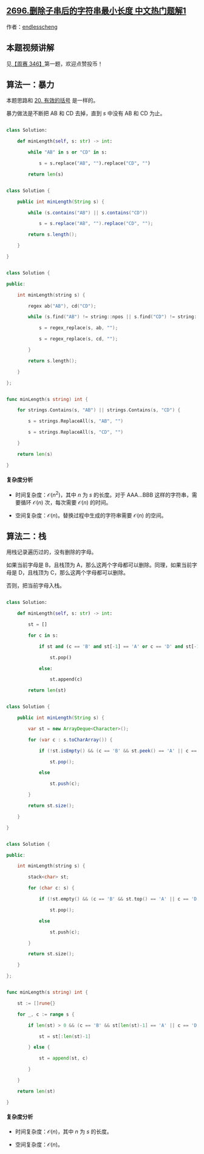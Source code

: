 ## [2696.删除子串后的字符串最小长度 中文热门题解1](https://leetcode.cn/problems/minimum-string-length-after-removing-substrings/solutions/100000/liang-chong-suan-fa-bao-li-ti-huan-zhan-vto0o)

作者：[endlesscheng](https://leetcode.cn/u/endlesscheng)
## 本题视频讲解

见[【周赛 346】](https://www.bilibili.com/video/BV1Qm4y1t7cx/)第一题，欢迎点赞投币！

## 算法一：暴力

本题思路和 [20. 有效的括号](https://leetcode.cn/problems/valid-parentheses/) 是一样的。

暴力做法是不断把 AB 和 CD 去掉，直到 $s$ 中没有 AB 和 CD 为止。

```py [sol1-Python3]
class Solution:
    def minLength(self, s: str) -> int:
        while "AB" in s or "CD" in s:
            s = s.replace("AB", "").replace("CD", "")
        return len(s)
```

```java [sol1-Java]
class Solution {
    public int minLength(String s) {
        while (s.contains("AB") || s.contains("CD"))
            s = s.replace("AB", "").replace("CD", "");
        return s.length();
    }
}
```

```cpp [sol1-C++]
class Solution {
public:
    int minLength(string s) {
        regex ab("AB"), cd("CD");
        while (s.find("AB") != string::npos || s.find("CD") != string::npos) {
            s = regex_replace(s, ab, "");
            s = regex_replace(s, cd, "");
        }
        return s.length();
    }
};
```

```go [sol1-Go]
func minLength(s string) int {
	for strings.Contains(s, "AB") || strings.Contains(s, "CD") {
		s = strings.ReplaceAll(s, "AB", "")
		s = strings.ReplaceAll(s, "CD", "")
	}
	return len(s)
}
```

#### 复杂度分析

- 时间复杂度：$\mathcal{O}(n^2)$，其中 $n$ 为 $s$ 的长度。对于 AAA...BBB 这样的字符串，需要循环 $\mathcal{O}(n)$ 次，每次需要 $\mathcal{O}(n)$ 的时间。
- 空间复杂度：$\mathcal{O}(n)$。替换过程中生成的字符串需要 $\mathcal{O}(n)$ 的空间。

## 算法二：栈

用栈记录遍历过的，没有删除的字母。

如果当前字母是 B，且栈顶为 A，那么这两个字母都可以删除。同理，如果当前字母是 D，且栈顶为 C，那么这两个字母都可以删除。

否则，把当前字母入栈。

```py [sol-Python3]
class Solution:
    def minLength(self, s: str) -> int:
        st = []
        for c in s:
            if st and (c == 'B' and st[-1] == 'A' or c == 'D' and st[-1] == 'C'):
                st.pop()
            else:
                st.append(c)
        return len(st)
```

```java [sol-Java]
class Solution {
    public int minLength(String s) {
        var st = new ArrayDeque<Character>();
        for (var c : s.toCharArray()) {
            if (!st.isEmpty() && (c == 'B' && st.peek() == 'A' || c == 'D' && st.peek() == 'C'))
                st.pop();
            else
                st.push(c);
        }
        return st.size();
    }
}
```

```cpp [sol-C++]
class Solution {
public:
    int minLength(string s) {
        stack<char> st;
        for (char c: s) {
            if (!st.empty() && (c == 'B' && st.top() == 'A' || c == 'D' && st.top() == 'C'))
                st.pop();
            else
                st.push(c);
        }
        return st.size();
    }
};
```

```go [sol-Go]
func minLength(s string) int {
	st := []rune{}
	for _, c := range s {
		if len(st) > 0 && (c == 'B' && st[len(st)-1] == 'A' || c == 'D' && st[len(st)-1] == 'C') {
			st = st[:len(st)-1]
		} else {
			st = append(st, c)
		}
	}
	return len(st)
}
```

#### 复杂度分析

- 时间复杂度：$\mathcal{O}(n)$，其中 $n$ 为 $s$ 的长度。
- 空间复杂度：$\mathcal{O}(n)$。
